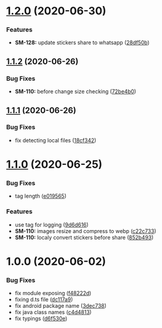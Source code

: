 # [1.2.0](https://github.com/roborox/react-native-whatsapp-stickers-share/compare/v1.1.2...v1.2.0) (2020-06-30)


### Features

* **SM-128:** update stickers share to whatsapp ([28df50b](https://github.com/roborox/react-native-whatsapp-stickers-share/commit/28df50b4dd9a98fc6f15d706b9c386536b2a6383))

## [1.1.2](https://github.com/roborox/react-native-whatsapp-stickers-share/compare/v1.1.1...v1.1.2) (2020-06-26)


### Bug Fixes

* **SM-110:** before change size checking ([72be4b0](https://github.com/roborox/react-native-whatsapp-stickers-share/commit/72be4b07c631ec94953ef8b92f7e989fe3989085))

## [1.1.1](https://github.com/roborox/react-native-whatsapp-stickers-share/compare/v1.1.0...v1.1.1) (2020-06-26)


### Bug Fixes

* fix detecting local files ([18cf342](https://github.com/roborox/react-native-whatsapp-stickers-share/commit/18cf3421f1970558aa511c86c8c9f8eaf096ae0a))

# [1.1.0](https://github.com/roborox/react-native-whatsapp-stickers-share/compare/v1.0.0...v1.1.0) (2020-06-25)


### Bug Fixes

* tag length ([e019565](https://github.com/roborox/react-native-whatsapp-stickers-share/commit/e019565f260f13e12a468f5da625b383df9071a2))


### Features

* use tag for logging ([9d6d616](https://github.com/roborox/react-native-whatsapp-stickers-share/commit/9d6d616b71cd4de3b6ecb9c59c26bf583048fc86))
* **SM-110:** images resize and compress to webp ([c22c733](https://github.com/roborox/react-native-whatsapp-stickers-share/commit/c22c733c088c25ab452065ebbcd68f0cb8238875))
* **SM-110:** localy convert stickers before share ([852b493](https://github.com/roborox/react-native-whatsapp-stickers-share/commit/852b493e120b9b3cb745eda2e7ec8c529176169f))

# 1.0.0 (2020-06-02)


### Bug Fixes

* fix module exposing ([f48222d](https://github.com/roborox/react-native-whatsapp-stickers-share/commit/f48222d52de24e63f06a3eefc61f13237d133ba0))
* fixing d.ts file ([dc117a9](https://github.com/roborox/react-native-whatsapp-stickers-share/commit/dc117a933113e8c6bfad6d719b4af058550e974a))
* fix android package name ([3dec738](https://github.com/roborox/react-native-whatsapp-stickers-share/commit/3dec73874945a3e6ecf23c413869d0c71c5258b2))
* fix java class names ([c4d4813](https://github.com/roborox/react-native-whatsapp-stickers-share/commit/c4d48132fc8495d2ea029bb8f07436533e6990fb))
* fix typings ([d6f530e](https://github.com/roborox/react-native-whatsapp-stickers-share/commit/d6f530e74b09625fcca83f53c56824e7ce9b258d))
